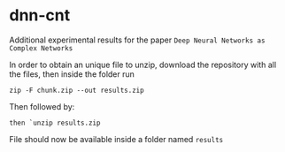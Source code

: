 # dnn-cnt
Additional experimental results for the paper `Deep Neural Networks as Complex Networks`

In order to obtain an unique file to unzip, download the repository with all the files, then inside the folder run
```
zip -F chunk.zip --out results.zip
```
Then followed by:
```
then `unzip results.zip
```

File should now be available inside a folder named `results`
